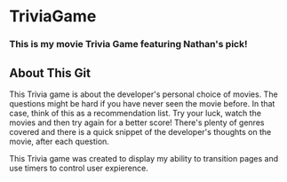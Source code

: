 # TriviaGame

### This is my movie Trivia Game featuring Nathan's pick!

## About This Git
This Trivia game is about the developer's personal choice of movies. The questions might be hard if you have never seen the movie before. In that case, think of this as a recommendation list. Try your luck, watch the movies and then try again for a better score! There's plenty of genres covered and there is a quick snippet of the developer's thoughts on the movie, after each question.

This Trivia game was created to display my ability to transition pages and use timers to control user expierence.
